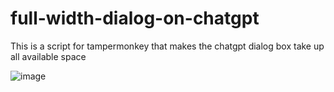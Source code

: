 # full-width-dialog-on-chatgpt
This is a script for tampermonkey that makes the chatgpt dialog box take up all available space

![image](https://user-images.githubusercontent.com/93801635/232230875-b8faa356-ce42-4bc3-9ca3-ec65e506ea43.png)


